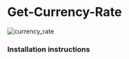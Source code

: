 # Get-Currency-Rate
![currency_rate](https://user-images.githubusercontent.com/46265118/234101803-ea45b986-cae9-4782-860f-9c0748a7b9be.jpg)
### Installation instructions
